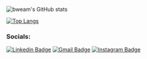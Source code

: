 ![bweam's GitHub stats](https://github-readme-stats.vercel.app/api?username=bweam&show_icons=true&bg_color=30,e96443,904e95&title_color=fff&card_width=450&text_color=fff&hide=issues,stars)

[![Top Langs](https://github-readme-stats.vercel.app/api/top-langs/?username=bweam&layout=compact&card_width=400&bg_color=30,e96443,904e95&title_color=fff&text_color=fff)](https://github.com/anuraghazra/github-readme-stats)

### Socials:
[![Linkedin Badge](https://img.shields.io/badge/-supatachv-white?style=flat-square&color=blue&labelColor=white&logo=Linkedin&logoColor=blue&link=https://www.linkedin.com/in/supatachv/)](https://www.linkedin.com/in/supatachv/)
[![Gmail Badge](https://img.shields.io/badge/-supatachbeam@gmail-c14438?style=flat-square&labelColor=white&color=c14438&logo=Gmail&logoColor=c14438&link=mailto:supatachbeam@gmail.com)](mailto:supatachbeam@gmail.com)
[![Instagram Badge](https://img.shields.io/badge/-beamybemmyunderthehill-bc2a8d?style=flat-square&labelColor=white&color=bc2a8d&logo=Instagram&logoColor=-bc2a8d&link=https://www.instagram.com/beamybemmyunderthehill/)](https://www.instagram.com/beamybemmyunderthehill/)
